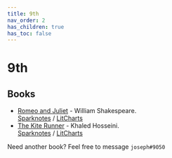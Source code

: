 ```yaml
---
title: 9th
nav_order: 2
has_children: true
has_toc: false
---
```


# 9th
## Books
- [Romeo and Juliet](/9th/Romeo-and-Juliet) - William Shakespeare.<br>
  [Sparknotes](https://www.sparknotes.com/shakespeare/romeojuliet/) / [LitCharts](https://www.litcharts.com/lit/romeo-and-juliet)
- [The Kite Runner](/9th/The-Kite-Runner) - Khaled Hosseini.<br>
  [Sparknotes](https://www.sparknotes.com/lit/the-kite-runner/) / [LitCharts](https://www.litcharts.com/lit/the-kite-runner)

Need another book? Feel free to message `joseph#9050`

<script>if (location.href.endsWith('.html')) window.history.replaceState({}, document.title, location.href.substring(0, location.href.length-5));</script>
